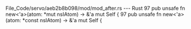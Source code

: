 File_Code/servo/aeb2b8b098/mod/mod_after.rs --- Rust
97     pub unsafe fn new<'a>(atom: *mut nsIAtom) -> &'a mut Self {                                                                                           97     pub unsafe fn new<'a>(atom: *const nsIAtom) -> &'a mut Self {

